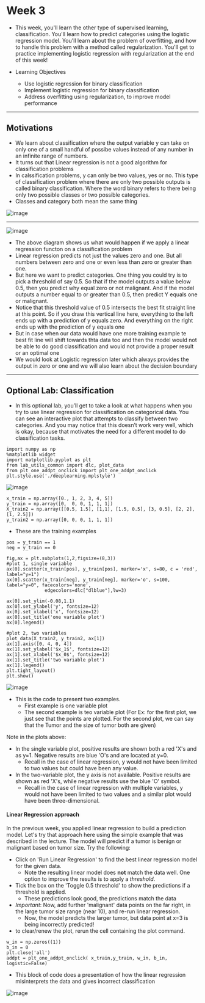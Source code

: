 # Week 3 

- This week, you'll learn the other type of supervised learning, classification. You'll learn how to predict categories using the logistic regression model. You'll learn about the problem of overfitting, and how to handle this problem with a method called regularization. You'll get to practice implementing logistic regression with regularization at the end of this week!

- Learning Objectives
  - Use logistic regression for binary classification
  - Implement logistic regression for binary classification
  - Address overfitting using regularization, to improve model performance

---

## Motivations

- We learn about classification where the output variable y can take on only one of a small handful of possibe values instead of any number in an infinite range of numbers.
- It turns out that Linear regression is not a good algorithm for classification problems
- In calssification problems, y can only be two values, yes or no. This type of classification problem where there are only two possible outputs is called binary classification. Where the word binary refers to there being only two possible classes or two possible categories.
- Classes and category both mean the same thing

![image](https://github.com/user-attachments/assets/f45e1fde-eaf4-42a4-a411-69ad1fd42d27)

---
![image](https://github.com/user-attachments/assets/12205201-b1d7-41dc-b808-208bdc40149f)

- The above diagram shows us what would happen if we apply a linear regression functon on a classification problem
- Linear regression predicts not just the values zero and one. But all numbers between zero and one or even less than zero or greater than one.
- But here we want to predict categories. One thing you could try is to pick a threshold of say 0.5. So that if the model outputs a value below 0.5, then you predict why equal zero or not malignant. And if the model outputs a number equal to or greater than 0.5, then predict Y equals one or malignant.
- Notice that this threshold value of 0.5 intersects the best fit straight line at this point. So if you draw this vertical line here, everything to the left ends up with a prediction of y equals zero. And everything on the right ends up with the prediction of y equals one
- But in case when our data would have one more training example te best fit line will shift towards thta data too and then the model would not be able to do good classification and would not provide a proper result or an optimal one
- We would look at Logistic regression later which always provides the output in zero or one and we will also learn about the decision boundary

---

## Optional Lab: Classification

- In this optional lab, you’ll get to take a look at what happens when you try to use linear regression for classification on categorical data.  You can see an interactive plot that attempts to classify between two categories.  And you may notice that this doesn’t work very well, which is okay, because that motivates the need for a different model to do classification tasks.

```
import numpy as np
%matplotlib widget
import matplotlib.pyplot as plt
from lab_utils_common import dlc, plot_data
from plt_one_addpt_onclick import plt_one_addpt_onclick
plt.style.use('./deeplearning.mplstyle')
```

![image](https://github.com/user-attachments/assets/eae801ef-6e70-4680-8077-642e2c700597)

```
x_train = np.array([0., 1, 2, 3, 4, 5])
y_train = np.array([0,  0, 0, 1, 1, 1])
X_train2 = np.array([[0.5, 1.5], [1,1], [1.5, 0.5], [3, 0.5], [2, 2], [1, 2.5]])
y_train2 = np.array([0, 0, 0, 1, 1, 1])
```
- These are the training examples

```
pos = y_train == 1
neg = y_train == 0

fig,ax = plt.subplots(1,2,figsize=(8,3))
#plot 1, single variable
ax[0].scatter(x_train[pos], y_train[pos], marker='x', s=80, c = 'red', label="y=1")
ax[0].scatter(x_train[neg], y_train[neg], marker='o', s=100, label="y=0", facecolors='none', 
              edgecolors=dlc["dlblue"],lw=3)

ax[0].set_ylim(-0.08,1.1)
ax[0].set_ylabel('y', fontsize=12)
ax[0].set_xlabel('x', fontsize=12)
ax[0].set_title('one variable plot')
ax[0].legend()

#plot 2, two variables
plot_data(X_train2, y_train2, ax[1])
ax[1].axis([0, 4, 0, 4])
ax[1].set_ylabel('$x_1$', fontsize=12)
ax[1].set_xlabel('$x_0$', fontsize=12)
ax[1].set_title('two variable plot')
ax[1].legend()
plt.tight_layout()
plt.show()
```
![image](https://github.com/user-attachments/assets/8f9e2352-8ee3-4720-9027-1907f6028957)

- This is the code to present two examples.
  - First example is one variable plot
  - The second example is teo variable plot (For Ex: for the first plot, we just see that the points are plotted. For the second plot, we can say that the Tumor and the size of tumor both are given)

Note in the plots above:
- In the single variable plot, positive results are shown both a red 'X's and as y=1. Negative results are blue 'O's and are located at y=0.
   - Recall in the case of linear regression, y would not have been limited to two values but could have been any value.
- In the two-variable plot, the y axis is not available.  Positive results are shown as red 'X's, while negative results use the blue 'O' symbol.
    - Recall in the case of linear regression with multiple variables, y would not have been limited to two values and a similar plot would have been three-dimensional.

#### Linear Regression approach
In the previous week, you applied linear regression to build a prediction model. Let's try that approach here using the simple example that was described in the lecture. The model will predict if a tumor is benign or malignant based on tumor size.  Try the following:
- Click on 'Run Linear Regression' to find the best linear regression model for the given data.
    - Note the resulting linear model does **not** match the data well. 
One option to improve the results is to apply a *threshold*. 
- Tick the box on the 'Toggle 0.5 threshold' to show the predictions if a threshold is applied.
    - These predictions look good, the predictions match the data
- *Important*: Now, add further 'malignant' data points on the far right, in the large tumor size range (near 10), and re-run linear regression.
    - Now, the model predicts the larger tumor, but data point at x=3 is being incorrectly predicted!
- to clear/renew the plot, rerun the cell containing the plot command.

```
w_in = np.zeros((1))
b_in = 0
plt.close('all') 
addpt = plt_one_addpt_onclick( x_train,y_train, w_in, b_in, logistic=False)
```

- This block of code does a presentation of how the linear regression misinterprets the data and gives incorrect classification

![image](https://github.com/user-attachments/assets/a1c4eae6-8a08-4c43-81e4-024e27c7bcd0)
